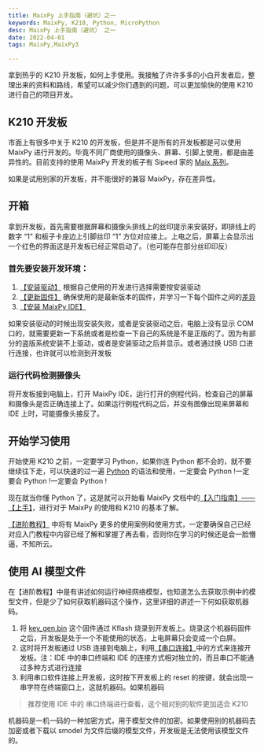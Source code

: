 ```yaml
---
title: MaixPy 上手指南（避坑）之一
keywords: MaixPy, K210, Python, MicroPython
desc: MaixPy 上手指南（避坑） 之一
date: 2022-04-01
tags: MaixPy,MaixPy3

---
```



拿到热乎的 K210 开发板，如何上手使用。我接触了许许多多的小白开发者后，整理出来的资料和路线，希望可以减少你们遇到的问题，可以更加愉快的使用 K210 进行自己的项目开发。

<!-- more -->

## K210 开发板

市面上有很多中关于 K210 的开发板，但是并不是所有的开发板都是可以使用 MaixPy 进行开发的。毕竟不同厂商使用的摄像头、屏幕、引脚上使用，都是由差异性的。目前支持的使用 MaixPy 开发的板子有 Sipeed 家的 [Maix 系列](/hardware/zh/maix/readme.md)。

如果是试用别家的开发板，并不能很好的兼容 MaixPy，存在差异性。

## 开箱

拿到开发板，首先需要根据屏幕和摄像头排线上的丝印提示来安装好，即排线上的数字 “1” 和板子卡座边上引脚丝印 “1” 方位对应接上。上电之后，屏幕上会显示出一个红色的界面这是开发板已经正常启动了。（也可能存在部分丝印印反）

### 首先要安装开发环境：

1. [【安装驱动】](/soft/maixpy/zh/get_started/env_install_driver.md) 根据自己使用的开发进行选择需要按安装驱动
2. [【更新固件】](/soft/maixpy/zh/get_started/upgrade_maixpy_firmware.md) 确保使用的是最新版本的固件，并学习一下每个固件之间的[差异](/soft/maixpy/zh/get_started/upgrade_maixpy_firmware.html#固件命名说明)
3. [【安装 MaixPy IDE】](/soft/maixpy/zh/get_started/env_maixpyide.html) 

如果安装驱动的时候出现安装失败，或者是安装驱动之后，电脑上没有显示 COM 口的，就需要更新一下系统或者是检查一下自己的系统是不是正版的了。因为有部分的盗版系统安装不上驱动，或者是安装驱动之后并显示。或者通过换 USB 口进行连接，也许就可以检测到开发板

### 运行代码检测摄像头

将开发板接到电脑上，打开 MaixPy IDE，运行打开的例程代码，检查自己的屏幕和摄像头是否正确连接上了。如果运行例程代码之后，并没有图像出现来屏幕和 IDE 上时，可能摄像头接反了。

## 开始学习使用

开始使用 K210 之前，一定要学习 Python，如果你连 Python 都不会的，就不要继续往下走，可以快速的过一遍 [Python](/soft/maixpy3/zh/origin/python.md) 的语法和使用，一定要会 Python !一定要会 Python !一定要会 Python !

现在就当你懂 Python 了，这是就可以开始看 MaixPy 文档中的[【入门指南】——【上手】](/soft/maixpy/zh/get_started/get_started_power_on.md)，进行对于 MaixPy 的使用和 K210 的基本了解。

[【进阶教程】](/soft/maixpy/zh/course/readme.md) 中将有 MaixPy 更多的使用案例和使用方式，一定要确保自己已经对应入门教程中内容已经了解和掌握了再去看，否则你在学习的时候还是会一脸懵逼，不知所云。

## 使用 AI 模型文件

在【进阶教程】中是有讲述如何运行神经网络模型，也知道怎么去获取示例中的模型文件，但是少了如何获取机器码这个操作，这里详细的讲述一下何如获取机器码。

1. 将 [key_gen.bin](https://dl.sipeed.com/fileList/MaixHub_Tools/key_gen_v1.2.bin) 这个固件通过 Kflash 烧录到开发板上。烧录这个机器码固件之后，开发板是处于一个不能使用的状态，上电屏幕只会变成一个白屏。
2. 这时将开发板通过 USB 连接到电脑上，利用[【串口连接】](/soft/maixpy/zh/get_started/env_serial_tools.html)中的方式来连接开发板。注：IDE 中的串口终端和 IDE 的连接方式相对独立的，而且串口不能通过多种方式进行连接
3. 利用串口软件连接上开发板，这时按下开发板上的 reset 的按键，就会出现一串字符在终端窗口上，这就机器码。如果机器码

> 推荐使用 IDE 中的 串口终端进行查看，这个相对别的软件更加适合 K210

机器码是一机一码的一种加密方式，用于模型文件的加密。如果使用别的机器码去加密或者下载以 smodel 为文件后缀的模型文件，开发板是无法使用该模型文件的。

